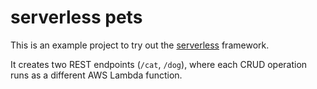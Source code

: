 # serverless pets

This is an example project to try out the [serverless](https://serverless.com)
framework.

It creates two REST endpoints (`/cat`, `/dog`), where each CRUD operation runs
as a different AWS Lambda function.
